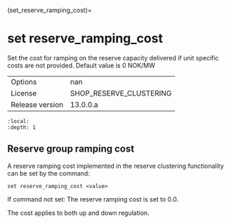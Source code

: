 (set_reserve_ramping_cost)=
# set reserve_ramping_cost
Set the cost for ramping on the reserve capacity delivered if unit specific costs are not provided. Default value is 0 NOK/MW

|   |   |
|---|---|
|Options|nan|
|License|SHOP_RESERVE_CLUSTERING|
|Release version|13.0.0.a|

```{contents}
:local:
:depth: 1
```

## Reserve group ramping cost
A reserve ramping cost implemented in the reserve clustering functionality can be set by the command:
```
set reserve_ramping_cost <value>
```

If command not set: The reserve ramping cost is set to 0.0.

The cost applies to both up and down regulation.



